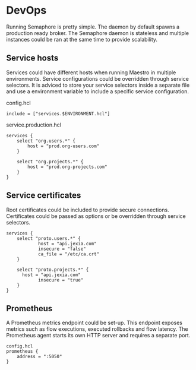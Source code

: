 # DevOps
Running Semaphore is pretty simple. The daemon by default spawns a production ready broker. The Semaphore daemon is stateless and multiple instances could be ran at the same time to provide scalability.

## Service hosts
Services could have different hosts when running Maestro in multiple environments. Service configurations could be overridden through service selectors. It is adviced to store your service selectors inside a separate file and use a environment variable to include a specific service configuration.

config.hcl
```hcl
include = ["services.$ENVIRONMENT.hcl"]
```

service.production.hcl
```hcl
services {
    select "org.users.*" {
        host = "prod.org-users.com"
    }

    select "org.projects.*" {
        host = "prod.org-projects.com"
    }
}
```

## Service certificates
Root certificates could be included to provide secure connections. Certificates could be passed as options or be overridden through service selectors.

```flow
services {
    select "proto.users.*" {
			host = "api.jexia.com"
			insecure = "false"
			ca_file = "/etc/ca.crt"
    }

    select "proto.projects.*" {
      host = "api.jexia.com"
			insecure = "true"
    }
}
```

## Prometheus
A Prometheus metrics endpoint could be set-up. This endpoint exposes metrics such as flow executions, executed rollbacks and flow latency. The Prometheus agent starts its own HTTP server and requires a separate port.

```hcl
config.hcl
prometheus {
    address = ":5050"
}
```